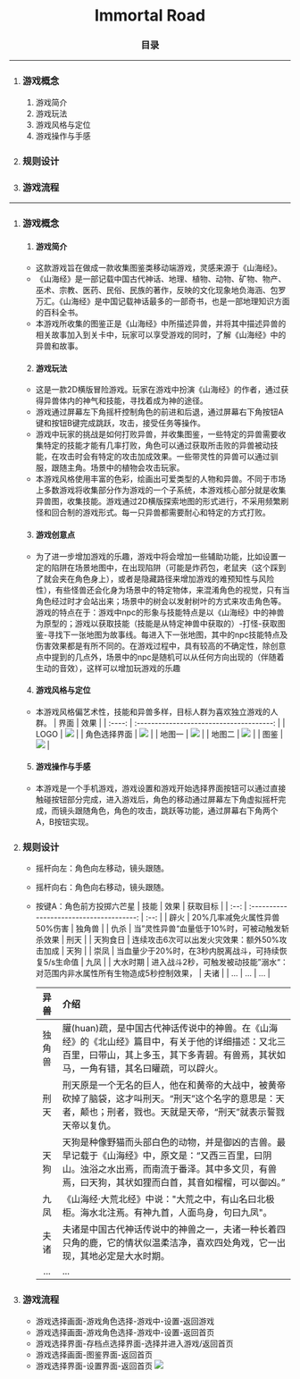 ﻿# <center>Immortal Road</center>

### <center>目录</center>

---

1. ### 游戏概念
   1. 游戏简介
   2. 游戏玩法
   3. 游戏风格与定位
   4. 游戏操作与手感
2. ### 规则设计
3. ### 游戏流程

---

1. ### 游戏概念
   1. #### 游戏简介
     * 这款游戏旨在做成一款收集图鉴类移动端游戏，灵感来源于《山海经》。
     * 《山海经》是一部记载中国古代神话、地理、植物、动物、矿物、物产、巫术、宗教、医药、民俗、民族的著作，反映的文化现象地负海涵、包罗万汇。《山海经》是中国记载神话最多的一部奇书，也是一部地理知识方面的百科全书。
     * 本游戏所收集的图鉴正是《山海经》中所描述异兽，并将其中描述异兽的相关故事加入到关卡中，玩家可以享受游戏的同时，了解《山海经》中的异兽和故事。

   2. #### 游戏玩法
     * 这是一款2D横版冒险游戏。玩家在游戏中扮演《山海经》的作者，通过获得异兽体内的神气和技能，寻找着成为神的途径。
     * 游戏通过屏幕左下角摇杆控制角色的前进和后退，通过屏幕右下角按钮A键和按钮B键完成跳跃，攻击，接受任务等操作。
     * 游戏中玩家的挑战是如何打败异兽，并收集图鉴，一些特定的异兽需要收集特定的技能才能有几率打败，角色可以通过获取所击败的异兽被动技能，在攻击时会有特定的攻击加成效果。一些带灵性的异兽可以通过驯服，跟随主角。场景中的植物会攻击玩家。
     * 本游戏风格使用丰富的色彩，绘画出可爱类型的人物和异兽。不同于市场上多数游戏将收集部分作为游戏的一个子系统，本游戏核心部分就是收集异兽图，收集技能。游戏通过2D横版探索地图的形式进行，不采用频繁刷怪和回合制的游戏形式。每一只异兽都需要耐心和特定的方式打败。

   3. #### 游戏创意点
     * 为了进一步增加游戏的乐趣，游戏中将会增加一些辅助功能，比如设置一定的陷阱在场景地图中，在出现陷阱（可能是炸药包，老鼠夹（这个踩到了就会夹在角色身上），或者是隐藏路径来增加游戏的难预知性与风险性），有些怪兽还会化身为场景中的特定物体，来混淆角色的视觉，只有当角色经过时才会站出来；场景中的树会以发射树叶的方式来攻击角色等。
         游戏的特点在于：游戏中npc的形象与技能特点是以《山海经》中的神兽为原型的；游戏以获取技能（技能是从特定神兽中获取的）-打怪-获取图鉴-寻找下一张地图为故事线。每进入下一张地图，其中的npc技能特点及伤害效果都是有所不同的。在游戏过程中，具有较高的不确定性，除创意点中提到的几点外，场景中的npc是随机可以从任何方向出现的（伴随着生动的音效），这样可以增加玩游戏的乐趣

   4. #### 游戏风格与定位
     * 本游戏风格偏艺术性，技能和异兽多样，目标人群为喜欢独立游戏的人群。
       |   界面   |                    效果                    |
       | :----: | :--------------------------------------: |
       |  LOGO  | ![](https://github.com/792287116/Sesources/blob/master/LOGO.png?raw=true) |
       | 角色选择界面 | ![](https://github.com/792287116/Sesources/blob/master/%E8%A7%92%E8%89%B2%E9%80%89%E6%8B%A9.jpg?raw=true) |
       |  地图一   | ![](https://github.com/792287116/Sesources/blob/master/%E5%9C%B0%E5%9B%BE%E4%B8%80.png?raw=true) |
       |  地图二   | ![](https://github.com/792287116/Sesources/blob/master/%E5%9C%B0%E5%9B%BE%E4%BA%8C.png?raw=true) |
       |   图鉴   | ![](https://github.com/792287116/Sesources/blob/master/%E5%9B%BE%E9%89%B4.png?raw=true) |

   5. #### 游戏操作与手感
     * 本游戏是一个手机游戏，游戏设置和游戏开始选择界面按钮可以通过直接触碰按钮部分完成，进入游戏后，角色的移动通过屏幕左下角虚拟摇杆完成，而镜头跟随角色，角色的攻击，跳跃等功能，通过屏幕右下角两个A，B按钮实现。

2. ### 规则设计
   * 摇杆向左：角色向左移动，镜头跟随。
   * 摇杆向右：角色向右移动，镜头跟随。
   * 按键A：角色前方投掷六芒星
     |  技能  |                    效果                    | 获取目标 |
     | :--: | :--------------------------------------: | :--: |
     |  辟火  |            20%几率减免火属性异兽50%伤害             | 独角兽  |
     |  仇杀  |        当”灵性异兽“血量低于10%时，可被动触发斩杀效果         |  刑天  |
     | 天狗食日 |         连续攻击6次可以出发火灾效果：额外50%攻击加成         |  天狗  |
     |  崇凤  |      当血量少于20%时，在3秒内脱离战斗，可持续恢复5/s生命值      |  九凤  |
     | 大水时期 | 进入战斗2秒，可触发被动技能”溺水“：对范围内非水属性所有生物造成5秒控制效果， |  夫诸  |
     | ...  |                   ...                    | ...  |

     |  异兽  | 介绍                                       |
     | :--: | :--------------------------------------- |
     | 独角兽  | 䑏(huan)疏，是中国古代神话传说中的神兽。在《山海经》的《北山经》篇目中，有关于他的详细描述：又北三百里，曰带山，其上多玉，其下多青碧。有兽焉，其状如马，一角有错，其名曰矔疏，可以辟火。 |
     |  刑天  | 刑天原是一个无名的巨人，他在和黄帝的大战中，被黄帝砍掉了脑袋，这才叫刑天。“刑天”这个名字的意思是：天者，颠也；刑者，戮也。天就是天帝，“刑天”就表示誓戮天帝以复仇。 |
     |  天狗  | 天狗是种像野猫而头部白色的动物，并是御凶的吉兽。最早记载于《山海经》中，原文是：“又西三百里，曰阴山。浊浴之水出焉，而南流于番泽。其中多文贝，有兽焉，曰天狗，其状如狸而白首，其音如榴榴，可以御凶。” |
     |  九凤  | 《山海经·大荒北经》中说："大荒之中，有山名曰北极柜。海水北注焉。有神九首，人面鸟身，句曰九凤"。 |
     |  夫诸  | 夫诸是中国古代神话传说中的神兽之一，夫诸一种长着四只角的鹿，它的情状似温柔洁净，喜欢四处角戏，它一出现，其地必定是大水时期。 |
     | ...  | ...                                      |


3. ### 游戏流程
   * 游戏选择画面-游戏角色选择-游戏中-设置-返回游戏
   * 游戏选择画面-游戏角色选择-游戏中-设置-返回首页
   * 游戏选择界面-存档点选择界面-选择并进入游戏/返回首页
   * 游戏选择画面-图鉴界面-返回首页
   * 游戏选择界面-设置界面-返回首页
     ![](https://github.com/792287116/Sesources/blob/master/%E6%B8%B8%E6%88%8F%E6%B5%81%E7%A8%8B.png?raw=true)
